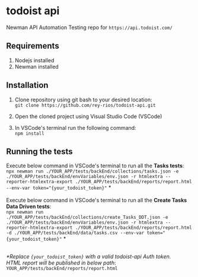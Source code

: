 # todoist api
Newman API Automation Testing repo for `https://api.todoist.com/`

## Requirements
1. Nodejs installed
2. Newman installed

## Installation

1. Clone repository using git bash to your desired location:
</br> `git clone https://github.com/rey-rios/todoist-api.git`

2. Open the cloned project using Visual Studio Code (VSCode)

3. In VSCode's terminal run the following command:
</br> `npm install`

## Running the tests
Execute below command in VSCode's terminal to run all the **Tasks tests**:
</br>`npx newman run ./YOUR_APP/tests/backEnd/collections/tasks.json -e ./YOUR_APP/tests/backEnd/envVariables/env.json -r htmlextra --reporter-htmlextra-export ./YOUR_APP/tests/backEnd/reports/report.html --env-var token="{your_todoist_token}"` \*
</br></br>
Execute below command in VSCode's terminal to run all the **Create Tasks Data Driven tests**:
</br>`npx newman run ./YOUR_APP/tests/backEnd/collections/create_Tasks_DDT.json -e ./YOUR_APP/tests/backEnd/envVariables/env.json -r htmlextra --reporter-htmlextra-export ./YOUR_APP/tests/backEnd/reports/report.html -d ./YOUR_APP/tests/backEnd/data/tasks.csv --env-var token="{your_todoist_token}"` \*

</br>*\*Replace `{your_todoist_token}` with a valid todoist-api Auth token.*
</br>*HTML report will be published in below path*:
</br>`YOUR_APP/tests/backEnd/reports/report.html`
